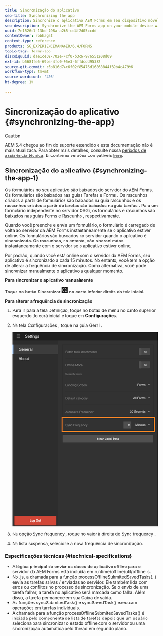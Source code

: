 ```yaml
---
title: Sincronização do aplicativo
seo-title: Synchronizing the app
description: Sincronize o aplicativo AEM Forms em seu dispositivo móvel com o servidor AEM Forms.
seo-description: Synchronize the AEM Forms app on your mobile device with the AEM Forms server.
uuid: 7e1526e1-13bd-498a-a265-cd4f2d05ccdd
contentOwner: robhagat
content-type: reference
products: SG_EXPERIENCEMANAGER/6.4/FORMS
topic-tags: forms-app
discoiquuid: dae1ce32-702e-4cf0-b3c6-976551208d09
exl-id: b5681fe5-69ba-4fc0-95e3-6ffdcdd95382
source-git-commit: c5b816d74c6f02f85476d16868844f39b4c47996
workflow-type: tm+mt
source-wordcount: '405'
ht-degree: 1%

---
```


# Sincronização do aplicativo {#synchronizing-the-app}

>[!CAUTION]
>
>AEM 6.4 chegou ao fim do suporte estendido e esta documentação não é mais atualizada. Para obter mais detalhes, consulte nossa [períodos de assistência técnica](https://helpx.adobe.com/br/support/programs/eol-matrix.html). Encontre as versões compatíveis [here](https://experienceleague.adobe.com/docs/).

## Sincronização do aplicativo {#synchronizing-the-app-1}

Os formulários no seu aplicativo são baixados do servidor do AEM Forms. Os formulários são baixados nas guias Tarefas e Forms . Os rascunhos criados a partir de formulários são baixados na guia rascunhos e os rascunhos criados a partir de tarefas são baixados na guia tarefas . Para um formulário independente no servidor OSGi, os formulários e rascunhos são baixados nas guias Forms e Rascunho , respectivamente.

Quando você preenche e envia um formulário, o formulário é carregado de volta ao servidor da AEM Forms instantaneamente se o aplicativo estiver online. Os formulários são buscados no servidor quando o aplicativo é sincronizado. Os rascunhos, no entanto, são sincronizados instantaneamente com o servidor se o aplicativo estiver online.

Por padrão, quando você está online com o servidor do AEM Forms, seu aplicativo é sincronizado a cada 15 minutos. No entanto, você tem a opção de alterar a frequência de sincronização. Como alternativa, você pode sincronizar manualmente o aplicativo a qualquer momento.

**Para sincronizar o aplicativo manualmente**

Toque no botão Sincronizar ![sync-app](assets/sync-app.png) no canto inferior direito da tela inicial.

**Para alterar a frequência de sincronização**

1. Para ir para a tela Definição, toque no botão de menu no canto superior esquerdo do ecrã inicial e toque em **Configurações**.
1. Na tela Configurações , toque na guia Geral .

   ![Configuração de frequência de sincronização na janela Configurações gerais](assets/gen-settings-1.png)

1. Na opção Sync frequency , toque no valor à direita de Sync frequency .
1. Na lista suspensa, selecione a nova frequência de sincronização.

### Especificações técnicas {#technical-specifications}

* A lógica principal de enviar os dados do aplicativo offline para o servidor do AEM Forms está incluída em runtime/offline/util/offline.js.
* No .js, a chamada para a função processOfflineSubmitedSavedTasks(..) envia as tarefas salvas / enviadas ao servidor. Ele também lida com erros ou conflitos no processo de sincronização. Se o envio de uma tarefa falhar, a tarefa no aplicativo será marcada como falha. Além disso, a tarefa permanece em sua Caixa de saída.
* As funções syncSubmitedTask() e syncSavedTask() executam operações em tarefas individuais.
* A chamada para a função processOfflineSubmitedSavedTasks() é iniciada pelo componente de lista de tarefas depois que um usuário seleciona para sincronizar o estado offline com o servidor ou uma sincronização automática pelo thread em segundo plano.

